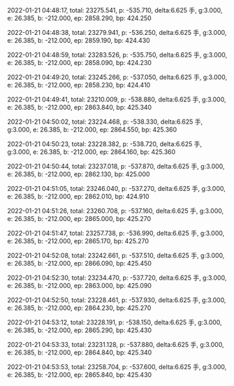 2022-01-21 04:48:17, total: 23275.541, p: -535.710, delta:6.625 手, g:3.000, e: 26.385, b: -212.000, ep: 2858.290, bp: 424.250

2022-01-21 04:48:38, total: 23279.941, p: -536.250, delta:6.625 手, g:3.000, e: 26.385, b: -212.000, ep: 2859.190, bp: 424.430

2022-01-21 04:48:59, total: 23283.526, p: -535.750, delta:6.625 手, g:3.000, e: 26.385, b: -212.000, ep: 2858.090, bp: 424.230

2022-01-21 04:49:20, total: 23245.266, p: -537.050, delta:6.625 手, g:3.000, e: 26.385, b: -212.000, ep: 2858.230, bp: 424.410

2022-01-21 04:49:41, total: 23210.009, p: -538.880, delta:6.625 手, g:3.000, e: 26.385, b: -212.000, ep: 2863.840, bp: 425.340

2022-01-21 04:50:02, total: 23224.468, p: -538.330, delta:6.625 手, g:3.000, e: 26.385, b: -212.000, ep: 2864.550, bp: 425.360

2022-01-21 04:50:23, total: 23228.382, p: -538.720, delta:6.625 手, g:3.000, e: 26.385, b: -212.000, ep: 2864.160, bp: 425.360

2022-01-21 04:50:44, total: 23237.018, p: -537.870, delta:6.625 手, g:3.000, e: 26.385, b: -212.000, ep: 2862.130, bp: 425.000

2022-01-21 04:51:05, total: 23246.040, p: -537.270, delta:6.625 手, g:3.000, e: 26.385, b: -212.000, ep: 2862.010, bp: 424.910

2022-01-21 04:51:26, total: 23260.708, p: -537.160, delta:6.625 手, g:3.000, e: 26.385, b: -212.000, ep: 2865.000, bp: 425.270

2022-01-21 04:51:47, total: 23257.738, p: -536.990, delta:6.625 手, g:3.000, e: 26.385, b: -212.000, ep: 2865.170, bp: 425.270

2022-01-21 04:52:08, total: 23242.661, p: -537.510, delta:6.625 手, g:3.000, e: 26.385, b: -212.000, ep: 2866.090, bp: 425.450

2022-01-21 04:52:30, total: 23234.470, p: -537.720, delta:6.625 手, g:3.000, e: 26.385, b: -212.000, ep: 2863.000, bp: 425.090

2022-01-21 04:52:50, total: 23228.461, p: -537.930, delta:6.625 手, g:3.000, e: 26.385, b: -212.000, ep: 2864.230, bp: 425.270

2022-01-21 04:53:12, total: 23228.191, p: -538.150, delta:6.625 手, g:3.000, e: 26.385, b: -212.000, ep: 2865.290, bp: 425.430

2022-01-21 04:53:33, total: 23231.128, p: -537.880, delta:6.625 手, g:3.000, e: 26.385, b: -212.000, ep: 2864.840, bp: 425.340

2022-01-21 04:53:53, total: 23258.704, p: -537.600, delta:6.625 手, g:3.000, e: 26.385, b: -212.000, ep: 2865.840, bp: 425.430